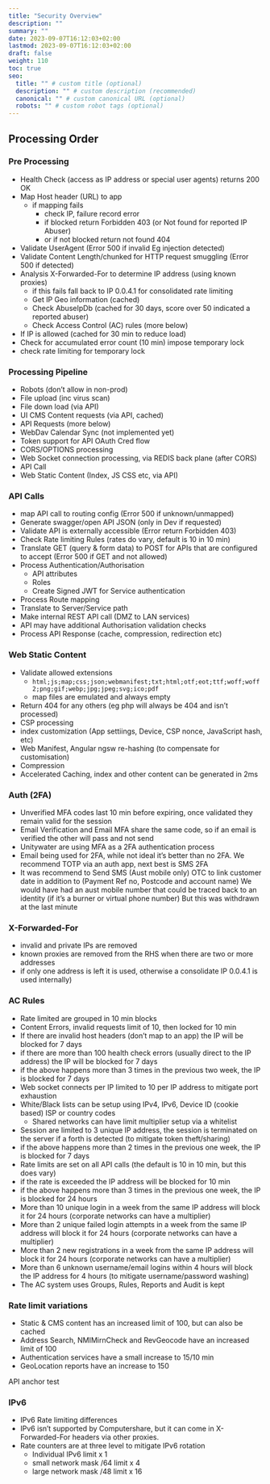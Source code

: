 ```yaml
---
title: "Security Overview"
description: ""
summary: ""
date: 2023-09-07T16:12:03+02:00
lastmod: 2023-09-07T16:12:03+02:00
draft: false
weight: 110
toc: true
seo:
  title: "" # custom title (optional)
  description: "" # custom description (recommended)
  canonical: "" # custom canonical URL (optional)
  robots: "" # custom robot tags (optional)
---
```


## Processing Order

### Pre Processing
- Health Check (access as IP address or special user agents) returns 200 OK
- Map Host header (URL) to app 
  - if mapping fails 
    - check IP, failure record error
    - if blocked return Forbidden 403 (or Not found for reported IP Abuser)
    - or if not blocked return not found 404
-	Validate UserAgent (Error 500 if invalid Eg injection detected)
- Validate Content Length/chunked for HTTP request smuggling (Error 500 if detected)
- Analysis X-Forwarded-For to determine IP address (using known proxies) 
  - if this fails fall back to IP 0.0.4.1 for consolidated rate limiting
  - Get IP Geo information (cached)
  - Check AbuseIpDb (cached for 30 days, score over 50 indicated a reported abuser)
  - Check Access Control (AC) rules (more below)
- If IP is allowed (cached for 30 min to reduce load)
- Check for accumulated error count (10 min) impose temporary lock
- check rate limiting for temporary lock 

### Processing Pipeline
- Robots (don’t allow in non-prod)
- File upload (inc virus scan)
- File down load (via API)
- UI CMS Content requests (via API, cached)
- API Requests (more below)
- WebDav Calendar Sync (not implemented yet)
- Token support for API OAuth Cred flow
- CORS/OPTIONS processing
- Web Socket connection processing, via REDIS back plane (after CORS)
- API Call 
- Web Static Content (Index, JS CSS etc, via API)

### API Calls
- map API call to routing config (Error 500 if unknown/unmapped)
- Generate swagger/open API JSON (only in Dev if requested)
- Validate API is externally accessible (Error return Forbidden 403)
- Check Rate limiting Rules (rates do vary, default is 10 in 10 min)
- Translate GET (query & form data) to POST for APIs that are configured to accept (Error 500 if GET and not allowed)
- Process Authentication/Authorisation 
  - API attributes
  - Roles
  - Create Signed JWT for Service authentication
- Process Route mapping
- Translate to Server/Service path
- Make internal REST API call (DMZ to LAN services)
- API may have additional Authorisation validation checks
- Process API Response (cache, compression, redirection etc)

### Web Static Content
- Validate allowed extensions 
  - ```html;js;map;css;json;webmanifest;txt;html;otf;eot;ttf;woff;woff2;png;gif;webp;jpg;jpeg;svg;ico;pdf```
  - map files are emulated and always empty
- Return 404 for any others (eg php will always be 404 and isn’t processed)
- CSP processing
- index customization (App settiings, Device, CSP nonce, JavaScript hash, etc)
- Web Manifest, Angular ngsw re-hashing (to compensate for customisation)
- Compression
- Accelerated Caching, index and other content can be generated in 2ms


### Auth (2FA)
- Unverified MFA codes last 10 min before expiring, once validated they remain valid for the session
- Email Verification and Email MFA share the same code, so if an email is verified the other will pass and not send
- Unitywater are using MFA as a 2FA authentication process
- Email being used for 2FA, while not ideal it’s better than no 2FA. We recommend TOTP via an auth app, next best is SMS 2FA
- It was recommend to Send SMS (Aust mobile only) OTC to link customer date in addition to (Payment Ref no, Postcode and account name) We would have had an aust mobile number that could be traced back to an identity (if it’s a burner or virtual phone number) But this was withdrawn at the last minute

### X-Forwarded-For
- invalid and private IPs are removed
- known proxies are removed from the RHS when there are two or more addresses
- if only one address is left it is used, otherwise a consolidate IP 0.0.4.1 is used internally)

### AC Rules
- Rate limited are grouped in 10 min blocks
- Content Errors, invalid requests limit of 10, then locked for 10 min
- If there are invalid host headers (don’t map to an app) the IP will be blocked for 7 days
- if there are more than 100 health check errors (usually direct to the IP address) the IP will be blocked for 7 days
- if the above happens more than 3 times in the previous two week, the IP is blocked for 7 days
- Web socket connects per IP limited to 10 per IP address  to mitigate port exhaustion
- White/Black lists can be setup using IPv4, IPv6, Device ID (cookie based) ISP or country codes 
  - Shared networks can have limit multiplier setup via a whitelist 
- Session are limited to 3 unique IP address, the session is terminated on the server if a forth is detected (to mitigate token theft/sharing)
- if the above happens more than 2 times in the previous one week, the IP is blocked for 7 days
- Rate limits are set on all API calls (the default is 10 in 10 min, but this does vary) 
- if the rate is exceeded the IP address will be blocked for 10 min
- if the above happens more than 3 times in the previous one week, the IP is blocked for 24 hours
- More than 10 unique login in a week from the same IP address will block it for 24 hours (corporate networks can have a multiplier)
- More than 2 unique failed login attempts in a week from the same IP address will block it for 24 hours (corporate networks can have a multiplier)
- More than 2 new registrations in a week from the same IP address will block it for 24 hours (corporate networks can have a multiplier)
- More than 6 unknown username/email logins within 4 hours will block the IP address for 4 hours (to mitigate username/password washing)
- The AC system uses Groups, Rules, Reports and Audit is kept

### Rate limit variations
- Static & CMS content has an increased limit of 100, but can also be cached
- Address Search, NMIMirnCheck and RevGeocode have an increased limit of 100
- Authentication services have a small increase to 15/10 min
- GeoLocation reports have an increase to 150

<a name="api"></a>
API anchor test
### IPv6
- IPv6 Rate limiting differences 
- IPv6 isn’t supported by Computershare, but it can come in X-Forwarded-For headers via other proxies.
- Rate counters are at three level to mitigate IPv6 rotation 
  - Individual IPv6 limit x 1
  - small network mask /64 limit x 4
  - large network mask /48 limit x 16
